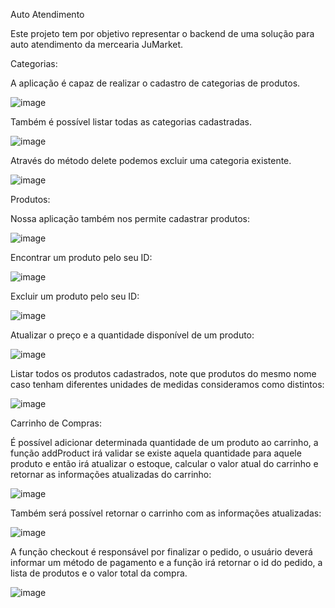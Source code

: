 
Auto Atendimento

Este projeto tem por objetivo representar o backend de uma solução para auto atendimento da mercearia JuMarket.

Categorias:

A aplicação é capaz de realizar o cadastro de categorias de produtos.


![image](https://github.com/MarcosAlberto15/tqi_Kotlin_backend_developer_avaliacao/assets/109168482/3a0c3ac7-408f-4c36-b494-42f3c5ee0db4)



Também é possível listar todas as categorias cadastradas.



![image](https://github.com/MarcosAlberto15/tqi_Kotlin_backend_developer_avaliacao/assets/109168482/c090f7fa-220f-459b-89aa-a415db580490)



Através do método delete podemos excluir uma categoria existente.


![image](https://github.com/MarcosAlberto15/tqi_Kotlin_backend_developer_avaliacao/assets/109168482/0dc06050-abb0-4519-b277-92379ce797dc)



Produtos:

Nossa aplicação também nos permite cadastrar produtos:


![image](https://github.com/MarcosAlberto15/tqi_Kotlin_backend_developer_avaliacao/assets/109168482/c8aefd3b-f232-473c-a70e-54e397d28f38)


Encontrar um produto pelo seu ID:


![image](https://github.com/MarcosAlberto15/tqi_Kotlin_backend_developer_avaliacao/assets/109168482/64873dc7-c697-4ef0-8cfc-cdca8bff4f4d)



Excluir um produto pelo seu ID:


![image](https://github.com/MarcosAlberto15/tqi_Kotlin_backend_developer_avaliacao/assets/109168482/73bcaa2c-4dc7-4876-a487-a6dfbf1af57e)


Atualizar o preço e a quantidade disponível de um produto:


![image](https://github.com/MarcosAlberto15/tqi_Kotlin_backend_developer_avaliacao/assets/109168482/9d877106-95b5-4ef4-b589-5c142e3b8adb)



Listar todos os produtos cadastrados, note que produtos do mesmo nome caso tenham diferentes unidades de medidas consideramos como distintos: 


![image](https://github.com/MarcosAlberto15/tqi_Kotlin_backend_developer_avaliacao/assets/109168482/2b8bd887-d8fb-40c5-8b38-0a44124976f0)




Carrinho de Compras:

É possível adicionar determinada quantidade de um produto ao carrinho, a função addProduct irá validar se existe aquela quantidade para aquele produto e então irá atualizar o estoque, calcular o valor atual do carrinho e retornar as informações atualizadas do carrinho:


![image](https://github.com/MarcosAlberto15/tqi_Kotlin_backend_developer_avaliacao/assets/109168482/27a0bd73-2f0d-4c07-8154-780a415c8b00)



Também será possível retornar o carrinho com as informações atualizadas:

![image](https://github.com/MarcosAlberto15/tqi_Kotlin_backend_developer_avaliacao/assets/109168482/bcae3356-eb1e-451f-8551-e9ff4bf89fb0)


A função checkout é responsável por finalizar o pedido, o usuário deverá informar um método de pagamento e a função irá retornar o id do pedido, a lista de produtos e o valor total da compra.  


![image](https://github.com/MarcosAlberto15/tqi_Kotlin_backend_developer_avaliacao/assets/109168482/e3ebb4ba-f43a-494e-be1d-47c0424eb77e)

